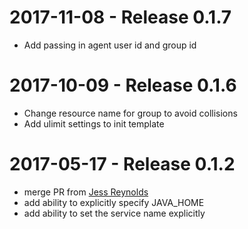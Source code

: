 # 2017-11-08 - Release 0.1.7
- Add passing in agent user id and group id

# 2017-10-09 - Release 0.1.6
- Change resource name for group to avoid collisions
- Add ulimit settings to init template

# 2017-05-17 - Release 0.1.2
- merge PR from [Jess Reynolds](https://github.com/knuedge/bamboo_agent/pull/1)
- add ability to explicitly specify JAVA_HOME
- add ability to set the service name explicitly
